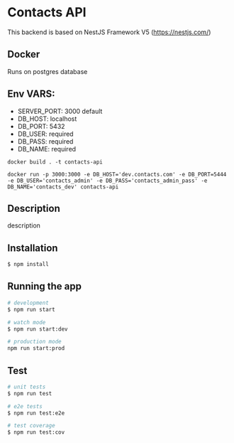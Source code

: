 # Contacts API

This backend is based on NestJS Framework V5 (https://nestjs.com/)


## Docker
Runs on postgres database

## Env VARS:

- SERVER_PORT: 3000 default
- DB_HOST: localhost
- DB_PORT: 5432
- DB_USER: required
- DB_PASS: required
- DB_NAME: required


`docker build . -t contacts-api`

```
docker run -p 3000:3000 -e DB_HOST='dev.contacts.com' -e DB_PORT=5444 -e DB_USER='contacts_admin' -e DB_PASS='contacts_admin_pass' -e DB_NAME='contacts_dev' contacts-api
```
## Description

description

## Installation

```bash
$ npm install
```

## Running the app

```bash
# development
$ npm run start

# watch mode
$ npm run start:dev

# production mode
npm run start:prod
```

## Test

```bash
# unit tests
$ npm run test

# e2e tests
$ npm run test:e2e

# test coverage
$ npm run test:cov
```

